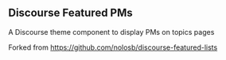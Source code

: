 ## Discourse Featured PMs

A Discourse theme component to display PMs on topics pages

Forked from https://github.com/nolosb/discourse-featured-lists
